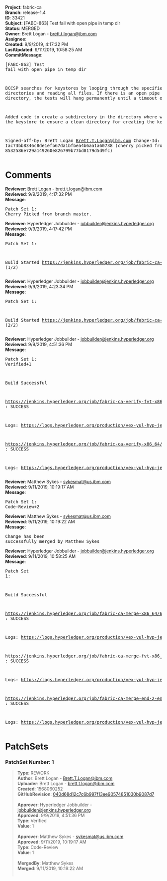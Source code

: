 <strong>Project</strong>: fabric-ca<br><strong>Branch</strong>: release-1.4<br><strong>ID</strong>: 33421<br><strong>Subject</strong>: [FABC-863] Test fail with open pipe in temp dir<br><strong>Status</strong>: MERGED<br><strong>Owner</strong>: Brett Logan - brett.t.logan@ibm.com<br><strong>Assignee</strong>:<br><strong>Created</strong>: 9/9/2019, 4:17:32 PM<br><strong>LastUpdated</strong>: 9/11/2019, 10:58:25 AM<br><strong>CommitMessage</strong>:<br><pre>[FABC-863] Test fail with open pipe in temp dir

BCCSP searches for keystores by looping through the specified
directories and reading all files. If there is an open pipe
in the directory, the tests will hang permanently until a
timeout occurs.

Added code to create a subdirectory in the directory where
we create the keystore to ensure a clean directory for
creating the keystore

Signed-off-by: Brett Logan <Brett.T.Logan@ibm.com>
Change-Id: Iac73bb8346c8de1efb67da1bfbea4b6aa1a60738
(cherry picked from commit 8532586e729a149260e826799b77bd8179d5d9fc)
</pre><h1>Comments</h1><strong>Reviewer</strong>: Brett Logan - brett.t.logan@ibm.com<br><strong>Reviewed</strong>: 9/9/2019, 4:17:32 PM<br><strong>Message</strong>: <pre>Patch Set 1: Cherry Picked from branch master.</pre><strong>Reviewer</strong>: Hyperledger Jobbuilder - jobbuilder@jenkins.hyperledger.org<br><strong>Reviewed</strong>: 9/9/2019, 4:17:42 PM<br><strong>Message</strong>: <pre>Patch Set 1:

Build Started https://jenkins.hyperledger.org/job/fabric-ca-verify-fvt-x86_64/226/ (1/2)</pre><strong>Reviewer</strong>: Hyperledger Jobbuilder - jobbuilder@jenkins.hyperledger.org<br><strong>Reviewed</strong>: 9/9/2019, 4:23:34 PM<br><strong>Message</strong>: <pre>Patch Set 1:

Build Started https://jenkins.hyperledger.org/job/fabric-ca-verify-x86_64/3841/ (2/2)</pre><strong>Reviewer</strong>: Hyperledger Jobbuilder - jobbuilder@jenkins.hyperledger.org<br><strong>Reviewed</strong>: 9/9/2019, 4:51:36 PM<br><strong>Message</strong>: <pre>Patch Set 1: Verified+1

Build Successful 

https://jenkins.hyperledger.org/job/fabric-ca-verify-fvt-x86_64/226/ : SUCCESS

Logs: https://logs.hyperledger.org/production/vex-yul-hyp-jenkins-3/fabric-ca-verify-fvt-x86_64/226

https://jenkins.hyperledger.org/job/fabric-ca-verify-x86_64/3841/ : SUCCESS

Logs: https://logs.hyperledger.org/production/vex-yul-hyp-jenkins-3/fabric-ca-verify-x86_64/3841</pre><strong>Reviewer</strong>: Matthew Sykes - sykesmat@us.ibm.com<br><strong>Reviewed</strong>: 9/11/2019, 10:19:17 AM<br><strong>Message</strong>: <pre>Patch Set 1: Code-Review+2</pre><strong>Reviewer</strong>: Matthew Sykes - sykesmat@us.ibm.com<br><strong>Reviewed</strong>: 9/11/2019, 10:19:22 AM<br><strong>Message</strong>: <pre>Change has been successfully merged by Matthew Sykes</pre><strong>Reviewer</strong>: Hyperledger Jobbuilder - jobbuilder@jenkins.hyperledger.org<br><strong>Reviewed</strong>: 9/11/2019, 10:58:25 AM<br><strong>Message</strong>: <pre>Patch Set 1:

Build Successful 

https://jenkins.hyperledger.org/job/fabric-ca-merge-x86_64/695/ : SUCCESS

Logs: https://logs.hyperledger.org/production/vex-yul-hyp-jenkins-3/fabric-ca-merge-x86_64/695

https://jenkins.hyperledger.org/job/fabric-ca-merge-fvt-x86_64/85/ : SUCCESS

Logs: https://logs.hyperledger.org/production/vex-yul-hyp-jenkins-3/fabric-ca-merge-fvt-x86_64/85

https://jenkins.hyperledger.org/job/fabric-ca-merge-end-2-end-x86_64/299/ : SUCCESS

Logs: https://logs.hyperledger.org/production/vex-yul-hyp-jenkins-3/fabric-ca-merge-end-2-end-x86_64/299</pre><h1>PatchSets</h1><h3>PatchSet Number: 1</h3><blockquote><strong>Type</strong>: REWORK<br><strong>Author</strong>: Brett Logan - Brett.T.Logan@ibm.com<br><strong>Uploader</strong>: Brett Logan - brett.t.logan@ibm.com<br><strong>Created</strong>: 1568060252<br><strong>GitHubRevision</strong>: [040d68d12c7c6b997f13ee90574851030b9087d7](https://github.com/hyperledger/fabric-ca/commit/040d68d12c7c6b997f13ee90574851030b9087d7)<br><br><strong>Approver</strong>: Hyperledger Jobbuilder - jobbuilder@jenkins.hyperledger.org<br><strong>Approved</strong>: 9/9/2019, 4:51:36 PM<br><strong>Type</strong>: Verified<br><strong>Value</strong>: 1<br><br><strong>Approver</strong>: Matthew Sykes - sykesmat@us.ibm.com<br><strong>Approved</strong>: 9/11/2019, 10:19:17 AM<br><strong>Type</strong>: Code-Review<br><strong>Value</strong>: 1<br><br><strong>MergedBy</strong>: Matthew Sykes<br><strong>Merged</strong>: 9/11/2019, 10:19:22 AM<br><br></blockquote>